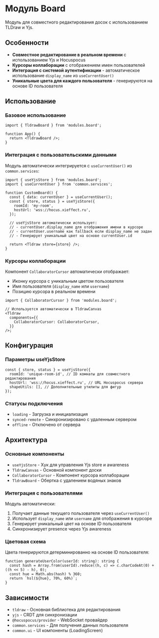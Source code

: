 # Модуль Board

Модуль для совместного редактирования досок с использованием TLDraw и Yjs.

## Особенности

- **Совместное редактирование в реальном времени** с использованием Yjs и Hocuspocus
- **Курсоры коллаборации** с отображением имен пользователей
- **Интеграция с системой аутентификации** - автоматическое использование `display_name` из `useCurrentUser()`
- **Уникальные цвета для каждого пользователя** - генерируются на основе ID пользователя

## Использование

### Базовое использование

```tsx
import { TldrawBoard } from 'modules.board';

function App() {
  return <TldrawBoard />;
}
```

### Интеграция с пользовательскими данными

Модуль автоматически интегрируется с `useCurrentUser()` из `common.services`:

```tsx
import { useYjsStore } from 'modules.board';
import { useCurrentUser } from 'common.services';

function CustomBoard() {
  const { data: currentUser } = useCurrentUser();
  const { store, status } = useYjsStore({
    roomId: 'my-room',
    hostUrl: 'wss://hocus.xieffect.ru',
  });

  // useYjsStore автоматически использует:
  // - currentUser.display_name для отображения имени в курсоре
  // - currentUser.username как fallback если display_name не задан
  // - Генерирует уникальный цвет на основе currentUser.id

  return <Tldraw store={store} />;
}
```

### Курсоры коллаборации

Компонент `CollaboratorCursor` автоматически отображает:

- Иконку курсора с уникальным цветом пользователя
- Имя пользователя (`display_name` или `username`)
- Позицию курсора в реальном времени

```tsx
import { CollaboratorCursor } from 'modules.board';

// Используется автоматически в TldrawCanvas
<Tldraw
  components={{
    CollaboratorCursor: CollaboratorCursor,
  }}
/>;
```

## Конфигурация

### Параметры useYjsStore

```tsx
const { store, status } = useYjsStore({
  roomId: 'unique-room-id', // ID комнаты для совместного редактирования
  hostUrl: 'wss://hocus.xieffect.ru', // URL Hocuspocus сервера
  shapeUtils: [], // Дополнительные утилиты для фигур
});
```

### Статусы подключения

- `loading` - Загрузка и инициализация
- `synced-remote` - Синхронизировано с удаленным сервером
- `offline` - Отключено от сервера

## Архитектура

### Основные компоненты

- `useYjsStore` - Хук для управления Yjs store и awareness
- `TldrawCanvas` - Основной компонент доски
- `CollaboratorCursor` - Компонент курсора коллаборации
- `TldrawBoard` - Обертка с удалением водяных знаков

### Интеграция с пользователями

Модуль автоматически:

1. Получает данные текущего пользователя через `useCurrentUser()`
2. Использует `display_name` или `username` для отображения в курсоре
3. Генерирует уникальный цвет на основе ID пользователя
4. Синхронизирует presence через Yjs awareness

### Цветовая схема

Цвета генерируются детерминированно на основе ID пользователя:

```tsx
function generateUserColor(userId: string): string {
  const hash = Array.from(userId).reduce((h, c) => c.charCodeAt(0) + ((h << 5) - h), 0);
  const hue = Math.abs(hash) % 360;
  return `hsl(${hue}, 70%, 60%)`;
}
```

## Зависимости

- `tldraw` - Основная библиотека для редактирования
- `yjs` - CRDT для синхронизации
- `@hocuspocus/provider` - WebSocket провайдер
- `common.services` - Для получения данных пользователя
- `common.ui` - UI компоненты (LoadingScreen)
